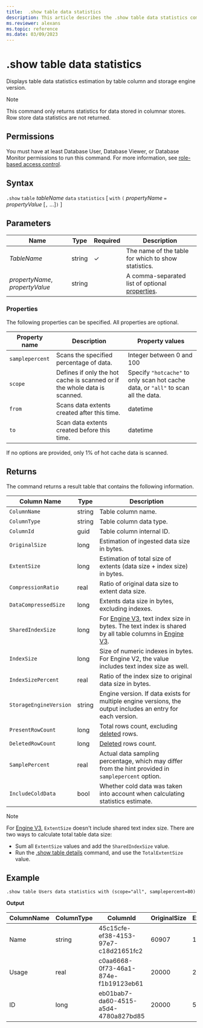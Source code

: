 ```yaml
---
title:  .show table data statistics
description: This article describes the .show table data statistics command in Azure Data Explorer.
ms.reviewer: alexans
ms.topic: reference
ms.date: 03/09/2023
---
```

# .show table data statistics

Displays table data statistics estimation by table column and storage engine version.

> [!NOTE]
> This command only returns statistics for data stored in columnar stores. Row store data statistics are not returned.

## Permissions

You must have at least Database User, Database Viewer, or Database Monitor permissions to run this command. For more information, see [role-based access control](access-control/role-based-access-control.md).

## Syntax

`.show` `table` *tableName* `data` `statistics` [ `with` `(` *propertyName* `=` *propertyValue* [`,` ...]`)` ]

## Parameters

|Name|Type|Required|Description|
|--|--|--|--|
|*TableName*|string|&check;|The name of the table for which to show statistics.|
|*propertyName*, *propertyValue*|string||A comma-separated list of optional [properties](#properties).|

### Properties

The following properties can be specified. All properties are optional.

|Property name| Description | Property values| 
|--|--|--|
| `samplepercent` | Scans the specified percentage of data. | Integer between 0 and 100 |
| `scope` | Defines if only the hot cache is scanned or if the whole data is scanned.| Specify `"hotcache"` to only scan hot cache data, or `"all"` to scan all the data. |
| `from` | Scans data extents created after this time. | datetime |
| `to` | Scan data extents created before this time. | datetime |

If no options are provided, only 1% of hot cache data is scanned.

## Returns

The command returns a result table that contains the following information.

| Column Name | Type | Description |
|--|--|--|
| `ColumnName` | string   | Table column name. |
| `ColumnType` | string   | Table column data type. |
| `ColumnId` | guid | Table column internal ID. |
| `OriginalSize` | long | Estimation of ingested data size in bytes. |
| `ExtentSize` | long | Estimation of total size of extents (data size + index size) in bytes. |
| `CompressionRatio` | real | Ratio of original data size to extent data size. |
| `DataCompressedSize` | long | Extents data size in bytes, excluding indexes. |
| `SharedIndexSize` | long | For [Engine V3](../../engine-v3.md), text index size in bytes. The text index is shared by all table columns in [Engine V3](../../engine-v3.md). |
| `IndexSize` | long | Size of numeric indexes in bytes. For Engine V2, the value includes text index size as well. |
| `IndexSizePercent` | real | Ratio of the index size to original data size in bytes. |
| `StorageEngineVersion` | string | Engine version. If data exists for multiple engine versions, the output includes an entry for each version. |
| `PresentRowCount`	| long | Total rows count, excluding [deleted](../concepts/data-soft-delete.md) rows. |
| `DeletedRowCount` | long | [Deleted](../concepts/data-soft-delete.md) rows count. |
| `SamplePercent` | real | Actual data sampling percentage, which may differ from the hint provided in `samplepercent` option. |
| `IncludeColdData`	| bool | Whether cold data was taken into account when calculating statistics estimate. |

> [!NOTE]
> For [Engine V3](../../engine-v3.md), `ExtentSize` doesn't include shared text index size. There are two ways to calculate total table data size:
> * Sum all `ExtentSize` values and add the `SharedIndexSize` value.
> * Run the [.show table details](show-table-details-command.md) command, and use the `TotalExtentSize` value.

## Example

```kusto
.show table Users data statistics with (scope="all", samplepercent=80)
```

**Output**

|ColumnName|	ColumnType|	ColumnId|	OriginalSize|	ExtentSize|	CompressionRatio|	DataCompressedSize|	SharedIndexSize|	IndexSize|	IndexSizePercent|	StorageEngineVersion|	PresentRowCount|	DeletedRowCount|	SamplePercent|	IncludeColdData|
|--|--|--|--|--|--|--|--|--|--|--|--|--|--|--|
|Name|	string|	45c15cfe-ef38-4153-97e7-c18d21651fc2|	60907|	137305|	0.44|	137305|	27787|	0|	0|	V3|	2500|	0|	80|	True|
|Usage|	real|	c0aa6668-0f73-46a1-874e-f1b19123eb61|	20000|	20282|	0.99|	20102|	27787|	180|	0.9|	V3|	2500|	0|	80|	True|
|ID|	long|	eb01bab7-da60-4515-a5d4-4780a827bd85|	20000|	5722|	3.49|	5152|	27787|	570|	2.85|	V3|	2500|	0|	80|	True|
